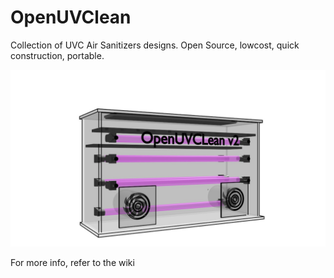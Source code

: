 # OpenUVClean
Collection of UVC Air Sanitizers designs. Open Source, lowcost, quick construction, portable.

![img](https://github.com/cirujadigital/OpenUVClean/blob/master/OpenUVClean2_h.jpg)

For more info, refer to the wiki
